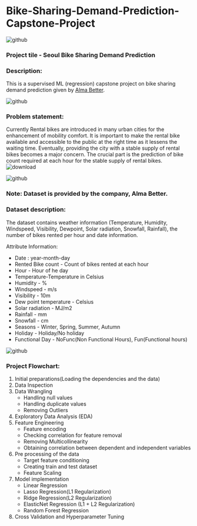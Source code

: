 # Bike-Sharing-Demand-Prediction-Capstone-Project

![github](https://github.com/anasmalik081/Bike-Sharing-Demand-Prediction-Capstone-Project/assets/84465546/4fe4936d-6f41-406c-ad75-424df80d440b)

### Project tile - Seoul Bike Sharing Demand Prediction
### Description:
This is a supervised ML (regression) capstone project on bike sharing demand prediction given by [Alma Better](https://www.almabetter.com/).

![github](https://github.com/anasmalik081/Bike-Sharing-Demand-Prediction-Capstone-Project/assets/84465546/4fe4936d-6f41-406c-ad75-424df80d440b)

### Problem statement:
Currently Rental bikes are introduced in many urban cities for the enhancement of mobility comfort. It is important to make the rental bike available and accessible to the public at the right time as it lessens the waiting time. Eventually, providing the city with a stable supply of rental bikes becomes a major concern. The crucial part is the prediction of bike count required at each hour for the stable supply of rental bikes.
![download](https://github.com/anasmalik081/Bike-Sharing-Demand-Prediction-Capstone-Project/assets/84465546/e4af98d5-c76a-41fa-b735-ae4f94357f10)

![github](https://github.com/anasmalik081/Bike-Sharing-Demand-Prediction-Capstone-Project/assets/84465546/4fe4936d-6f41-406c-ad75-424df80d440b)

### Note: Dataset is provided by the company, Alma Better.

### Dataset description:
The dataset contains weather information (Temperature, Humidity, Windspeed, Visibility, Dewpoint, Solar radiation, Snowfall, Rainfall), the number of bikes rented per hour and date information.

Attribute Information:

* Date : year-month-day
* Rented Bike count - Count of bikes rented at each hour
* Hour - Hour of he day
* Temperature-Temperature in Celsius
* Humidity - %
* Windspeed - m/s
* Visibility - 10m
* Dew point temperature - Celsius
* Solar radiation - MJ/m2
* Rainfall - mm
* Snowfall - cm
* Seasons - Winter, Spring, Summer, Autumn
* Holiday - Holiday/No holiday
* Functional Day - NoFunc(Non Functional Hours), Fun(Functional hours)

![github](https://github.com/anasmalik081/Bike-Sharing-Demand-Prediction-Capstone-Project/assets/84465546/4fe4936d-6f41-406c-ad75-424df80d440b)

### Project Flowchart:

1. Initial preparations(Loading the dependencies and the data)
2. Data Inspection
3. Data Wrangling
     * Handling null values
     * Handling duplicate values
     * Removing Outliers
4. Exploratory Data Analysis (EDA)
5. Feature Engineering
     * Feature encoding
     * Checking correlation for feature removal
     * Removing Multicollinearity
     * Obtaining correlation between dependent and independent variables
6. Pre processing of the data
     * Target feature conditioning
     * Creating train and test dataset
     * Feature Scaling
7. Model implementation
     * Linear Regression
     * Lasso Regression(L1 Regularization)
     * Ridge Regression(L2 Regularization)
     * ElasticNet Regression (L1 + L2 Regularization)
     * Random Forest Regression
8. Cross Validation and Hyperparameter Tuning


  
